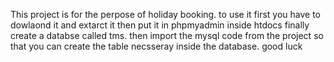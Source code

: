 This project is for the perpose of holiday booking.
to use it first you have to dowlaond it and extarct it
then put it in phpmyadmin inside htdocs
finally create a databse called tms.
then import the mysql code from the project so that you can create the table necsseray inside the database.
good luck
